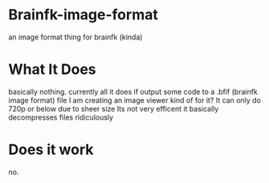 # Brainfk-image-format
an image format thing for brainfk (kinda)
# What It Does
basically nothing.
currently all it does if output some code to a .bfif (brainfk image format) file 
I am creating an image viewer kind of for it? 
It can only do 720p or below due to sheer size 
Its not very efficent it basically decompresses files ridiculously 
# Does it work
no.

